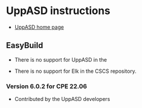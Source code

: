 # UppASD instructions

  * [UppASD home page](https://github.com/UppASD/UppASD)


## EasyBuild

  * There is no support for UppASD in the

  * There is no support for Elk in the CSCS repository.


### Version 6.0.2 for CPE 22.06

  * Contributed by the UppASD developers
